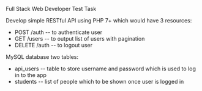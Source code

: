 Full Stack Web Developer Test Task

Develop simple RESTful API using PHP 7+ which would have 3 resources: 
 * POST /auth​ -- to authenticate user
 * GET /users​ -- to output list of users with pagination
 * DELETE /auth​ -- to logout user
 
MySQL database two tables:
 * api_users​ -- table to store username and password which is used to log in to the app
 * students​ -- list of people which to be shown once user is logged in
 
